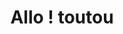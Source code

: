 ---
title: "Allo ! toutou"
url: /douvres-la-delivrande/allo-toutou/
shop: toilettage des animaux
---